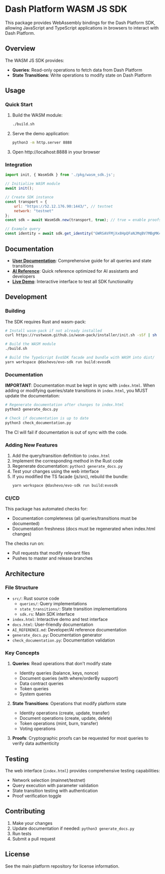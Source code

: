 # Dash Platform WASM JS SDK

This package provides WebAssembly bindings for the Dash Platform SDK, allowing JavaScript and TypeScript applications in browsers to interact with Dash Platform.

## Overview

The WASM JS SDK provides:
- **Queries**: Read-only operations to fetch data from Dash Platform
- **State Transitions**: Write operations to modify state on Dash Platform

## Usage

### Quick Start

1. Build the WASM module:
   ```bash
   ./build.sh
   ```

2. Serve the demo application:
   ```bash
   python3 -m http.server 8888
   ```

3. Open http://localhost:8888 in your browser

### Integration

```javascript
import init, { WasmSdk } from './pkg/wasm_sdk.js';

// Initialize WASM module
await init();

// Create SDK instance
const transport = { 
    url: "https://52.12.176.90:1443/", // testnet
    network: "testnet"
};
const sdk = await WasmSdk.new(transport, true); // true = enable proofs

// Example query
const identity = await sdk.get_identity("GWRSAVFMjXx8HpQFaNJMqBV7MBgMK4br5UESsB4S31Ec");
```

## Documentation

- **[User Documentation](docs.html)**: Comprehensive guide for all queries and state transitions
- **[AI Reference](AI_REFERENCE.md)**: Quick reference optimized for AI assistants and developers
- **[Live Demo](index.html)**: Interactive interface to test all SDK functionality

## Development

### Building

The SDK requires Rust and wasm-pack:

```bash
# Install wasm-pack if not already installed
curl https://rustwasm.github.io/wasm-pack/installer/init.sh -sSf | sh

# Build the WASM module
./build.sh

# Build the TypeScript EvoSDK facade and bundle with WASM into dist/
yarn workspace @dashevo/evo-sdk run build:evosdk
```

### Documentation

**IMPORTANT**: Documentation must be kept in sync with `index.html`. When adding or modifying queries/state transitions in `index.html`, you MUST update the documentation:

```bash
# Regenerate documentation after changes to index.html
python3 generate_docs.py

# Check if documentation is up to date
python3 check_documentation.py
```

The CI will fail if documentation is out of sync with the code.

### Adding New Features

1. Add the query/transition definition to `index.html`
2. Implement the corresponding method in the Rust code
3. Regenerate documentation: `python3 generate_docs.py`
4. Test your changes using the web interface
5. If you modified the TS facade (js/src), rebuild the bundle:
   ```bash
   yarn workspace @dashevo/evo-sdk run build:evosdk
   ```

### CI/CD

This package has automated checks for:
- Documentation completeness (all queries/transitions must be documented)
- Documentation freshness (docs must be regenerated when index.html changes)

The checks run on:
- Pull requests that modify relevant files
- Pushes to master and release branches

## Architecture

### File Structure

- `src/`: Rust source code
  - `queries/`: Query implementations
  - `state_transitions/`: State transition implementations
  - `sdk.rs`: Main SDK interface
- `index.html`: Interactive demo and test interface
- `docs.html`: User-friendly documentation
- `AI_REFERENCE.md`: Developer/AI reference documentation
- `generate_docs.py`: Documentation generator
- `check_documentation.py`: Documentation validation

### Key Concepts

1. **Queries**: Read operations that don't modify state
   - Identity queries (balance, keys, nonce)
   - Document queries (with where/orderBy support)
   - Data contract queries
   - Token queries
   - System queries

2. **State Transitions**: Operations that modify platform state
   - Identity operations (create, update, transfer)
   - Document operations (create, update, delete)
   - Token operations (mint, burn, transfer)
   - Voting operations

3. **Proofs**: Cryptographic proofs can be requested for most queries to verify data authenticity

## Testing

The web interface (`index.html`) provides comprehensive testing capabilities:
- Network selection (mainnet/testnet)
- Query execution with parameter validation
- State transition testing with authentication
- Proof verification toggle

## Contributing

1. Make your changes
2. Update documentation if needed: `python3 generate_docs.py`
3. Run tests
4. Submit a pull request

## License

See the main platform repository for license information.
